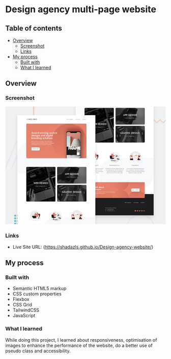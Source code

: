 # Design agency multi-page website

## Table of contents

- [Overview](#overview)
  - [Screenshot](#screenshot)
  - [Links](#links)
- [My process](#my-process)
  - [Built with](#built-with)
  - [What I learned](#what-i-learned)

## Overview

### Screenshot

![](./preview.jpg)

### Links

- Live Site URL: (https://shadazls.github.io/Design-agency-website/)

## My process

### Built with

- Semantic HTML5 markup
- CSS custom properties
- Flexbox
- CSS Grid
- TailwindCSS
- JavaScript

### What I learned

While doing this project, I learned about responsiveness, optimisation of images to enhance the performance of the website, do a better use of pseudo class and accessibility.
